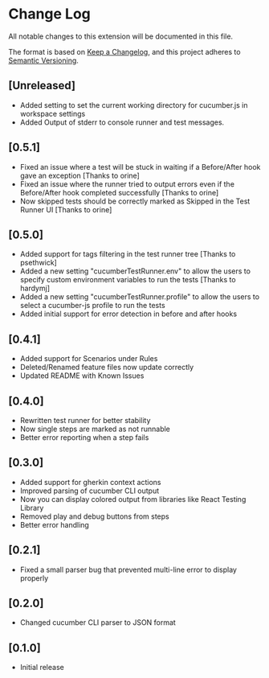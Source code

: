 # Change Log

All notable changes to this extension will be documented in this file.

The format is based on [Keep a Changelog](https://keepachangelog.com/en/1.0.0/),
and this project adheres to [Semantic Versioning](https://semver.org/spec/v2.0.0.html).

## [Unreleased]

- Added setting to set the current working directory for cucumber.js in workspace settings
- Added Output of stderr to console runner and test messages.

## [0.5.1]

-   Fixed an issue where a test will be stuck in waiting if a Before/After hook gave an exception [Thanks to orine]
-   Fixed an issue where the runner tried to output errors even if the Before/After hook completed successfully [Thanks to orine]
-   Now skipped tests should be correctly marked as Skipped in the Test Runner UI [Thanks to orine]

## [0.5.0]

-   Added support for tags filtering in the test runner tree [Thanks to psethwick]
-   Added a new setting "cucumberTestRunner.env" to allow the users to specify custom environment variables to run the tests [Thanks to hardymj]
-   Added a new setting "cucumberTestRunner.profile" to allow the users to select a cucumber-js profile to run the tests
-   Added initial support for error detection in before and after hooks

## [0.4.1]

-   Added support for Scenarios under Rules
-   Deleted/Renamed feature files now update correctly
-   Updated README with Known Issues

## [0.4.0]

-   Rewritten test runner for better stability
-   Now single steps are marked as not runnable
-   Better error reporting when a step fails

## [0.3.0]

-   Added support for gherkin context actions
-   Improved parsing of cucumber CLI output
-   Now you can display colored output from libraries like React Testing Library
-   Removed play and debug buttons from steps
-   Better error handling

## [0.2.1]

-   Fixed a small parser bug that prevented multi-line error to display properly

## [0.2.0]

-   Changed cucumber CLI parser to JSON format

## [0.1.0]

-   Initial release
